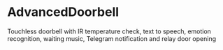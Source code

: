 # AdvancedDoorbell
Touchless doorbell with IR temperature check, text to speech, emotion recognition, waiting music, Telegram notification and relay door opening

